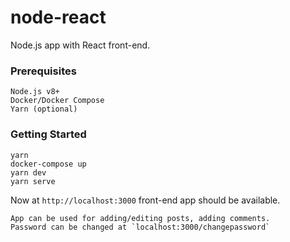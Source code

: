 # node-react

Node.js app with React front-end.

### Prerequisites

```
Node.js v8+
Docker/Docker Compose
Yarn (optional)
```

### Getting Started

```
yarn
docker-compose up
yarn dev
yarn serve
```

Now at `http://localhost:3000` front-end app should be available.

```
App can be used for adding/editing posts, adding comments.
Password can be changed at `localhost:3000/changepassword`
```
